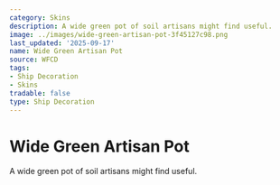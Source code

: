 ```yaml
---
category: Skins
description: A wide green pot of soil artisans might find useful.
image: ../images/wide-green-artisan-pot-3f45127c98.png
last_updated: '2025-09-17'
name: Wide Green Artisan Pot
source: WFCD
tags:
- Ship Decoration
- Skins
tradable: false
type: Ship Decoration
---
```


# Wide Green Artisan Pot

A wide green pot of soil artisans might find useful.

